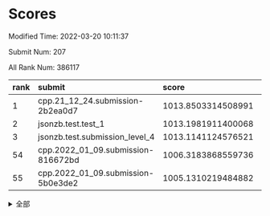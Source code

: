 # Scores

Modified Time: 2022-03-20 10:11:37

Submit Num: 207

All Rank Num: 386117

| rank |               submit               |       score        |       sigma        | pk_num |
| :--- | :--------------------------------- | :----------------- | :----------------- | :----- |
| 1    | cpp.21_12_24.submission-2b2ea0d7   | 1013.8503314508991 | 0.8438719346550867 | 7462   |
| 2    | jsonzb.test.test_1                 | 1013.1981911400068 | 0.8031268590838437 | 7455   |
| 3    | jsonzb.test.submission_level_4     | 1013.1141124576521 | 0.8186253369913924 | 7460   |
| 54   | cpp.2022_01_09.submission-816672bd | 1006.3183868559736 | 0.7460227663939907 | 7465   |
| 55   | cpp.2022_01_09.submission-5b0e3de2 | 1005.1310219484882 | 0.7194231852920867 | 7465   |


<details>
<summary>全部</summary>

| rank |                 submit                 |       score        |       sigma        | pk_num |
| :--- | :------------------------------------- | :----------------- | :----------------- | :----- |
| 1    | cpp.21_12_24.submission-2b2ea0d7       | 1013.8503314508991 | 0.8438719346550867 | 7462   |
| 2    | jsonzb.test.test_1                     | 1013.1981911400068 | 0.8031268590838437 | 7455   |
| 3    | jsonzb.test.submission_level_4         | 1013.1141124576521 | 0.8186253369913924 | 7460   |
| 4    | gobigger.level_3.submission_level_3_14 | 1012.2763909477562 | 0.813297577133448  | 7459   |
| 5    | gobigger.level_3.submission_level_3_20 | 1011.9306528517485 | 0.7924092249455859 | 7462   |
| 6    | gobigger.level_3.submission_level_3_9  | 1011.173327745322  | 0.7618825291587668 | 7460   |
| 7    | gobigger.level_3.submission_level_3_1  | 1010.9029178881844 | 0.7789735216431506 | 7459   |
| 8    | gobigger.level_3.submission_level_3_12 | 1010.8996195052131 | 0.7721160606482872 | 7464   |
| 9    | gobigger.level_3.submission_level_3_44 | 1010.8805678107697 | 0.7420595676211813 | 7463   |
| 10   | gobigger.level_3.submission_level_3_37 | 1010.6133399390665 | 0.7866891130589461 | 7469   |
| 11   | gobigger.level_3.submission_level_3_10 | 1010.6023226778739 | 0.7717624008861798 | 7467   |
| 12   | gobigger.level_3.submission_level_3_6  | 1010.5407107925471 | 0.7514930134667545 | 7457   |
| 13   | gobigger.level_3.submission_level_3_11 | 1010.4988115194603 | 0.7691837391406467 | 7459   |
| 14   | gobigger.level_3.submission_level_3_35 | 1010.4865402047576 | 0.7790254931292557 | 7463   |
| 15   | gobigger.level_3.submission_level_3_49 | 1010.4791643020914 | 0.7745051337984751 | 7459   |
| 16   | gobigger.level_3.submission_level_3_40 | 1010.4068996515441 | 0.7885839152446225 | 7461   |
| 17   | gobigger.level_3.submission_level_3_39 | 1010.3496195250638 | 0.7706297311999166 | 7464   |
| 18   | gobigger.level_3.submission_level_3_33 | 1010.2798327406717 | 0.732095032755262  | 7463   |
| 19   | gobigger.level_3.submission_level_3_19 | 1010.2028287581433 | 0.7539487719100332 | 7460   |
| 20   | gobigger.level_3.submission_level_3_17 | 1010.0898332441456 | 0.756120553825379  | 7461   |
| 21   | gobigger.level_3.submission_level_3_0  | 1010.0817639294391 | 0.747967622543566  | 7459   |
| 22   | gobigger.level_3.submission_level_3_24 | 1010.0584642720684 | 0.7547064865960146 | 7465   |
| 23   | gobigger.level_3.submission_level_3_13 | 1010.0405050561022 | 0.7715660344832083 | 7462   |
| 24   | gobigger.level_3.submission_level_3_5  | 1009.9075174200252 | 0.765980395528937  | 7460   |
| 25   | gobigger.level_3.submission_level_3_36 | 1009.8117714694768 | 0.7587799764334854 | 7463   |
| 26   | gobigger.level_3.submission_level_3_22 | 1009.7777654766861 | 0.752185358387309  | 7461   |
| 27   | gobigger.level_3.submission_level_3_25 | 1009.7721603519002 | 0.7600870306797409 | 7463   |
| 28   | gobigger.level_3.submission_level_3_30 | 1009.7620186548006 | 0.751049763291309  | 7458   |
| 29   | gobigger.level_3.submission_level_3_18 | 1009.7412301681172 | 0.7434519671421198 | 7463   |
| 30   | gobigger.level_3.submission_level_3_7  | 1009.7259983050635 | 0.7417038337384574 | 7460   |
| 31   | gobigger.level_3.submission_level_3_23 | 1009.68116534811   | 0.7655739361687676 | 7459   |
| 32   | gobigger.level_3.submission_level_3_21 | 1009.6788358756235 | 0.7523410875534925 | 7464   |
| 33   | gobigger.level_3.submission_level_3_2  | 1009.6543504732907 | 0.7599503749341239 | 7463   |
| 34   | gobigger.level_3.submission_level_3_38 | 1009.626214144697  | 0.7540983008453506 | 7460   |
| 35   | gobigger.level_3.submission_level_3_45 | 1009.5490324557388 | 0.7668813692491093 | 7457   |
| 36   | gobigger.level_3.submission_level_3_43 | 1009.5249939558028 | 0.7421084354625329 | 7463   |
| 37   | gobigger.level_3.submission_level_3_31 | 1009.5214537456308 | 0.7499088441666167 | 7459   |
| 38   | gobigger.level_3.submission_level_3_28 | 1009.5054634362654 | 0.7718348763050087 | 7461   |
| 39   | gobigger.level_3.submission_level_3_42 | 1009.5001957875432 | 0.7528702295363924 | 7465   |
| 40   | gobigger.level_3.submission_level_3_29 | 1009.4595568478271 | 0.7511450512362338 | 7459   |
| 41   | gobigger.level_3.submission_level_3_48 | 1009.4495517418635 | 0.76988041750241   | 7459   |
| 42   | gobigger.level_3.submission_level_3_15 | 1009.449432544267  | 0.7592899380572647 | 7459   |
| 43   | gobigger.level_3.submission_level_3_46 | 1009.4217021261936 | 0.7589699714475274 | 7460   |
| 44   | gobigger.level_3.submission_level_3_4  | 1009.2550148560898 | 0.7527631465532624 | 7464   |
| 45   | gobigger.level_3.submission_level_3_26 | 1009.1877109831117 | 0.733895124274108  | 7461   |
| 46   | gobigger.level_3.submission_level_3_3  | 1009.0478357668162 | 0.7402075667584347 | 7464   |
| 47   | gobigger.level_3.submission_level_3_47 | 1009.032622871897  | 0.7427364216108598 | 7457   |
| 48   | gobigger.level_3.submission_level_3_8  | 1008.9474878583844 | 0.7419686948616029 | 7461   |
| 49   | gobigger.level_3.submission_level_3_27 | 1008.9311393200958 | 0.7445444857542709 | 7458   |
| 50   | gobigger.level_3.submission_level_3_34 | 1008.9065719336504 | 0.7477012826985884 | 7462   |
| 51   | gobigger.level_3.submission_level_3_32 | 1008.7557628779604 | 0.7553693864091278 | 7458   |
| 52   | gobigger.level_3.submission_level_3_16 | 1008.5451150181731 | 0.7512377651717019 | 7456   |
| 53   | gobigger.level_3.submission_level_3_41 | 1008.484524704504  | 0.7665026692641578 | 7464   |
| 54   | cpp.2022_01_09.submission-816672bd     | 1006.3183868559736 | 0.7460227663939907 | 7465   |
| 55   | cpp.2022_01_09.submission-5b0e3de2     | 1005.1310219484882 | 0.7194231852920867 | 7465   |
| 56   | gobigger.level_1.submission_level_1_29 | 1004.781803441997  | 0.7278393597712763 | 7459   |
| 57   | gobigger.level_1.submission_level_1_11 | 1004.6728315529336 | 0.7189387842168161 | 7459   |
| 58   | gobigger.level_1.submission_level_1_25 | 1004.5062358920985 | 0.7162726477531838 | 7459   |
| 59   | gobigger.level_1.submission_level_1_46 | 1004.486308932514  | 0.7253577548448847 | 7460   |
| 60   | gobigger.level_1.submission_level_1_4  | 1004.339406012562  | 0.7157048826772173 | 7462   |
| 61   | gobigger.level_1.submission_level_1_40 | 1004.328890137256  | 0.7139024940056944 | 7457   |
| 62   | gobigger.level_1.submission_level_1_35 | 1004.1558156938477 | 0.7150366398693084 | 7460   |
| 63   | gobigger.level_1.submission_level_1_37 | 1004.0809188611713 | 0.7153168117965424 | 7460   |
| 64   | gobigger.level_1.submission_level_1_6  | 1004.0594975866554 | 0.7195008376950425 | 7465   |
| 65   | gobigger.level_1.submission_level_1_1  | 1004.0379511313015 | 0.7159394409284673 | 7459   |
| 66   | gobigger.level_1.submission_level_1_27 | 1003.983072372087  | 0.7167062938352955 | 7462   |
| 67   | gobigger.level_1.submission_level_1_14 | 1003.9214885024518 | 0.731938515996024  | 7460   |
| 68   | gobigger.level_1.submission_level_1_8  | 1003.8963488295481 | 0.7306552787435817 | 7461   |
| 69   | gobigger.level_1.submission_level_1_20 | 1003.7283846273115 | 0.7210556064562325 | 7463   |
| 70   | gobigger.level_1.submission_level_1_22 | 1003.7063614750837 | 0.7252465030326855 | 7460   |
| 71   | gobigger.level_1.submission_level_1_23 | 1003.6512446245106 | 0.7145141754585973 | 7461   |
| 72   | gobigger.level_1.submission_level_1_41 | 1003.6446063707458 | 0.7151204828928512 | 7461   |
| 73   | gobigger.level_1.submission_level_1_45 | 1003.5619034128349 | 0.7190055802309756 | 7461   |
| 74   | gobigger.level_1.submission_level_1_32 | 1003.4962408687338 | 0.7125355576261526 | 7462   |
| 75   | gobigger.level_1.submission_level_1_3  | 1003.4817851542774 | 0.7247311497465364 | 7463   |
| 76   | gobigger.level_1.submission_level_1_36 | 1003.4423149157668 | 0.7110942890447344 | 7457   |
| 77   | gobigger.level_1.submission_level_1_21 | 1003.4271843970564 | 0.723946183482261  | 7455   |
| 78   | gobigger.level_1.submission_level_1_17 | 1003.4206337566608 | 0.7081902247411308 | 7466   |
| 79   | gobigger.level_1.submission_level_1_48 | 1003.3879138380437 | 0.7177493929195801 | 7460   |
| 80   | gobigger.level_1.submission_level_1_13 | 1003.3855928412731 | 0.7182718817935265 | 7458   |
| 81   | gobigger.level_1.submission_level_1_5  | 1003.3685707142037 | 0.717055946779789  | 7456   |
| 82   | gobigger.level_1.submission_level_1_19 | 1003.3202797642905 | 0.7088671455649671 | 7460   |
| 83   | gobigger.level_1.submission_level_1_43 | 1003.2929340975438 | 0.7159457510695457 | 7462   |
| 84   | gobigger.level_1.submission_level_1_31 | 1003.2624244794179 | 0.709806054395526  | 7463   |
| 85   | gobigger.level_1.submission_level_1_49 | 1003.2285860408039 | 0.7236646379719098 | 7464   |
| 86   | gobigger.level_1.submission_level_1_24 | 1003.2236056988191 | 0.719192794755602  | 7458   |
| 87   | gobigger.level_1.submission_level_1_38 | 1003.1242304696409 | 0.7082667037863616 | 7465   |
| 88   | gobigger.level_1.submission_level_1_15 | 1003.0756601254584 | 0.7227443817611342 | 7460   |
| 89   | gobigger.level_1.submission_level_1_16 | 1002.9870560113962 | 0.714505233403181  | 7463   |
| 90   | gobigger.level_1.submission_level_1_34 | 1002.9084358220375 | 0.7159680896411827 | 7460   |
| 91   | gobigger.level_1.submission_level_1_42 | 1002.8182274244963 | 0.7079505421010468 | 7465   |
| 92   | gobigger.level_1.submission_level_1_0  | 1002.7192220810658 | 0.7002725707270815 | 7460   |
| 93   | gobigger.level_1.submission_level_1_26 | 1002.7103727710788 | 0.7187387158477787 | 7462   |
| 94   | gobigger.level_1.submission_level_1_18 | 1002.689177891443  | 0.7130374088658914 | 7468   |
| 95   | gobigger.level_1.submission_level_1_33 | 1002.6625122027783 | 0.7185036681439589 | 7464   |
| 96   | gobigger.level_1.submission_level_1_39 | 1002.6621774832515 | 0.7142553951380414 | 7462   |
| 97   | gobigger.level_1.submission_level_1_47 | 1002.5679780165901 | 0.6995657210136325 | 7463   |
| 98   | gobigger.level_1.submission_level_1_12 | 1002.5610327771792 | 0.7244565442489853 | 7466   |
| 99   | gobigger.level_1.submission_level_1_9  | 1002.5204631065135 | 0.7088164366938335 | 7460   |
| 100  | gobigger.level_1.submission_level_1_30 | 1002.464732539049  | 0.7151487845172694 | 7461   |
| 101  | gobigger.level_1.submission_level_1_2  | 1002.439919661453  | 0.7070043360590172 | 7466   |
| 102  | gobigger.level_1.submission_level_1_10 | 1002.3658389048081 | 0.7120108594047322 | 7460   |
| 103  | gobigger.level_1.submission_level_1_28 | 1002.2499176924301 | 0.7123325853875122 | 7462   |
| 104  | gobigger.level_1.submission_level_1_7  | 1001.9513370245597 | 0.7136490410013034 | 7460   |
| 105  | gobigger.level_1.submission_level_1_44 | 1001.4834583281128 | 0.705598702487204  | 7466   |
| 106  | gobigger.random.submission_random_45   | 997.2370722421207  | 0.7008501749881668 | 7461   |
| 107  | gobigger.random.submission_random_8    | 997.0488395213692  | 0.7010465320457955 | 7462   |
| 108  | gobigger.random.submission_random_46   | 996.9339927267132  | 0.7044030431769165 | 7459   |
| 109  | gobigger.random.submission_random_19   | 996.9149656094794  | 0.7063621447829321 | 7462   |
| 110  | gobigger.random.submission_random_9    | 996.8920806450263  | 0.7081230100500165 | 7463   |
| 111  | gobigger.random.submission_random_48   | 996.7539767892421  | 0.7026338700916569 | 7458   |
| 112  | gobigger.random.submission_random_2    | 996.6943971125664  | 0.7144458375049506 | 7464   |
| 113  | gobigger.random.submission_random_42   | 996.6776576689741  | 0.7324788523528983 | 7459   |
| 114  | gobigger.random.submission_random_30   | 996.6493040366446  | 0.7188336582961163 | 7457   |
| 115  | gobigger.random.submission_random_16   | 996.6112443909482  | 0.7064256409462117 | 7459   |
| 116  | gobigger.random.submission_random_3    | 996.6008790042894  | 0.7064326294359504 | 7464   |
| 117  | gobigger.random.submission_random_1    | 996.5469263028838  | 0.7104960695390833 | 7462   |
| 118  | gobigger.random.submission_random_15   | 996.4839523715028  | 0.7019805688405101 | 7459   |
| 119  | gobigger.random.submission_random_28   | 996.416403046048   | 0.6986862543815037 | 7463   |
| 120  | gobigger.random.submission_random_13   | 996.3149640977938  | 0.7211271062276415 | 7460   |
| 121  | gobigger.random.submission_random_29   | 996.2480709124125  | 0.709635689086229  | 7466   |
| 122  | gobigger.random.submission_random_44   | 996.2248986428303  | 0.7222369387132839 | 7461   |
| 123  | gobigger.random.submission_random_17   | 996.1627778009896  | 0.6937467856218974 | 7463   |
| 124  | gobigger.random.submission_random_38   | 996.1598775593031  | 0.7133438467289563 | 7459   |
| 125  | gobigger.random.submission_random_6    | 996.1377759396714  | 0.7112003022768352 | 7458   |
| 126  | gobigger.random.submission_random_23   | 996.1222490385372  | 0.7135858076109081 | 7465   |
| 127  | gobigger.random.submission_random_0    | 996.1207832163393  | 0.7029698622653068 | 7466   |
| 128  | gobigger.random.submission_random_11   | 996.0398691926212  | 0.7211825993288867 | 7462   |
| 129  | gobigger.random.submission_random_34   | 995.995741066584   | 0.7053556270179473 | 7461   |
| 130  | gobigger.random.submission_random_4    | 995.9845377588164  | 0.6969915841683502 | 7458   |
| 131  | gobigger.random.submission_random_25   | 995.9844364375992  | 0.7074891420394279 | 7461   |
| 132  | gobigger.random.submission_random_12   | 995.9719282286204  | 0.7144303032685606 | 7463   |
| 133  | gobigger.random.submission_random_37   | 995.9367985421775  | 0.7060793248748569 | 7466   |
| 134  | gobigger.random.submission_random_7    | 995.9315164307436  | 0.7139945237611809 | 7458   |
| 135  | gobigger.random.submission_random_21   | 995.907819012141   | 0.707016559490981  | 7461   |
| 136  | gobigger.random.submission_random_32   | 995.8787585354848  | 0.705500181424537  | 7457   |
| 137  | gobigger.random.submission_random_33   | 995.8729472371344  | 0.719749392397709  | 7460   |
| 138  | gobigger.random.submission_random_20   | 995.8218789316113  | 0.6985754753879373 | 7460   |
| 139  | gobigger.random.submission_random_41   | 995.7923917602282  | 0.7144154787988989 | 7460   |
| 140  | gobigger.random.submission_random_26   | 995.7610411204366  | 0.7060109892368186 | 7458   |
| 141  | gobigger.random.submission_random_14   | 995.7252101267248  | 0.7051403287832064 | 7467   |
| 142  | gobigger.random.submission_random_47   | 995.6594808022885  | 0.7148962766136948 | 7461   |
| 143  | gobigger.random.submission_random_36   | 995.644463820825   | 0.7120901530487427 | 7459   |
| 144  | gobigger.random.submission_random_18   | 995.6133727997405  | 0.7157279309359093 | 7460   |
| 145  | gobigger.random.submission_random_5    | 995.5337639938982  | 0.7126862712834159 | 7460   |
| 146  | gobigger.random.submission_random_49   | 995.532396243847   | 0.7061554337566749 | 7465   |
| 147  | gobigger.random.submission_random_39   | 995.4999672798252  | 0.7179033745749815 | 7460   |
| 148  | gobigger.random.submission_random_43   | 995.4346699597985  | 0.719648363417945  | 7458   |
| 149  | gobigger.random.submission_random_40   | 995.2969396977186  | 0.7168734200612976 | 7460   |
| 150  | gobigger.random.submission_random_31   | 995.1549867841775  | 0.7201269691398362 | 7461   |
| 151  | gobigger.random.submission_random_27   | 994.9996138949791  | 0.7162225705940298 | 7456   |
| 152  | gobigger.random.submission_random_22   | 994.9707546945924  | 0.7259538568407123 | 7458   |
| 153  | gobigger.random.submission_random_35   | 994.9429580728687  | 0.7196944682254269 | 7460   |
| 154  | gobigger.random.submission_random_24   | 994.8324861430765  | 0.7304932496518822 | 7461   |
| 155  | gobigger.random.submission_random_10   | 994.6210045213184  | 0.7218449699774948 | 7464   |
| 156  | gobigger.level_2.submission_level_2_26 | 993.9750186115465  | 0.7300264442600481 | 7462   |
| 157  | gobigger.level_2.submission_level_2_20 | 993.8537925381189  | 0.7304414230986304 | 7461   |
| 158  | gobigger.level_2.submission_level_2_29 | 993.7834214227308  | 0.7430455035138538 | 7463   |
| 159  | gobigger.level_2.submission_level_2_11 | 993.4951780681503  | 0.7293034220942441 | 7459   |
| 160  | gobigger.level_2.submission_level_2_21 | 993.3998411122328  | 0.7334278324246741 | 7462   |
| 161  | gobigger.level_2.submission_level_2_42 | 993.1968373521081  | 0.7311614774785867 | 7462   |
| 162  | gobigger.level_2.submission_level_2_2  | 993.0697396389096  | 0.755013842919395  | 7460   |
| 163  | gobigger.level_2.submission_level_2_45 | 993.0669256943613  | 0.7430924636924957 | 7461   |
| 164  | gobigger.level_2.submission_level_2_40 | 993.0660962896264  | 0.7567522978109603 | 7464   |
| 165  | gobigger.level_2.submission_level_2_30 | 993.0297074930463  | 0.7372077169735433 | 7463   |
| 166  | gobigger.level_2.submission_level_2_38 | 992.9739785665475  | 0.732168121594287  | 7463   |
| 167  | gobigger.level_2.submission_level_2_19 | 992.8139199490711  | 0.764959095418765  | 7461   |
| 168  | gobigger.level_2.submission_level_2_37 | 992.7521868423148  | 0.7626296845538619 | 7455   |
| 169  | gobigger.level_2.submission_level_2_23 | 992.630868920552   | 0.7335685896483571 | 7463   |
| 170  | gobigger.level_2.submission_level_2_5  | 992.6116621863625  | 0.7252364616695347 | 7459   |
| 171  | gobigger.level_2.submission_level_2_32 | 992.5841147404503  | 0.7487009067287623 | 7460   |
| 172  | gobigger.level_2.submission_level_2_46 | 992.560109451007   | 0.7411797229092031 | 7460   |
| 173  | gobigger.level_2.submission_level_2_49 | 992.464814622971   | 0.7380937559809714 | 7469   |
| 174  | gobigger.level_2.submission_level_2_0  | 992.4208049110932  | 0.738738314041351  | 7459   |
| 175  | gobigger.level_2.submission_level_2_4  | 992.3728813874411  | 0.7638778352442345 | 7458   |
| 176  | gobigger.level_2.submission_level_2_39 | 992.3338708275148  | 0.7410420589133506 | 7457   |
| 177  | gobigger.level_2.submission_level_2_22 | 992.2682949644847  | 0.74824465057197   | 7456   |
| 178  | gobigger.level_2.submission_level_2_31 | 992.2018666136795  | 0.7195451322344848 | 7456   |
| 179  | gobigger.level_2.submission_level_2_17 | 992.0385358458495  | 0.7495605513387005 | 7465   |
| 180  | gobigger.level_2.submission_level_2_1  | 991.9943773631366  | 0.7365379151670715 | 7462   |
| 181  | gobigger.level_2.submission_level_2_18 | 991.9935545844131  | 0.744310127429441  | 7460   |
| 182  | gobigger.level_2.submission_level_2_16 | 991.9727586011212  | 0.7553270093499294 | 7462   |
| 183  | gobigger.level_2.submission_level_2_9  | 991.8552115609858  | 0.7373186471537945 | 7464   |
| 184  | gobigger.level_2.submission_level_2_36 | 991.8381199000539  | 0.7516573428384709 | 7467   |
| 185  | gobigger.level_2.submission_level_2_14 | 991.8241863373793  | 0.7492746582266171 | 7467   |
| 186  | gobigger.level_2.submission_level_2_10 | 991.8204057073401  | 0.7447589875988058 | 7462   |
| 187  | gobigger.level_2.submission_level_2_3  | 991.702843444891   | 0.7598511448645343 | 7461   |
| 188  | gobigger.level_2.submission_level_2_48 | 991.6665950687618  | 0.7548472763990803 | 7458   |
| 189  | gobigger.level_2.submission_level_2_44 | 991.6658734057813  | 0.7397855025868446 | 7464   |
| 190  | gobigger.level_2.submission_level_2_6  | 991.6614697845451  | 0.757217518048884  | 7459   |
| 191  | gobigger.level_2.submission_level_2_15 | 991.6289674985359  | 0.7675879111139408 | 7463   |
| 192  | gobigger.level_2.submission_level_2_12 | 991.6139483669855  | 0.7577575060193753 | 7461   |
| 193  | gobigger.level_2.submission_level_2_35 | 991.6024970452698  | 0.7417792502063626 | 7466   |
| 194  | gobigger.level_2.submission_level_2_28 | 991.5324036285491  | 0.7539943800605474 | 7460   |
| 195  | gobigger.level_2.submission_level_2_43 | 991.492522216137   | 0.7698644412490997 | 7457   |
| 196  | gobigger.level_2.submission_level_2_41 | 991.3666006009996  | 0.758851969552102  | 7466   |
| 197  | gobigger.level_2.submission_level_2_25 | 991.264245512548   | 0.7697203958664213 | 7461   |
| 198  | gobigger.level_2.submission_level_2_13 | 991.2474540708512  | 0.7615667796710492 | 7460   |
| 199  | gobigger.level_2.submission_level_2_7  | 990.9592986013348  | 0.7764579753057378 | 7463   |
| 200  | gobigger.level_2.submission_level_2_47 | 990.8871341352333  | 0.73202314035232   | 7461   |
| 201  | gobigger.level_2.submission_level_2_34 | 990.8282182160693  | 0.7467831372124585 | 7463   |
| 202  | gobigger.level_2.submission_level_2_24 | 990.7953255138856  | 0.771115926282576  | 7461   |
| 203  | gobigger.level_2.submission_level_2_27 | 990.1855205206663  | 0.7529078244404633 | 7464   |
| 204  | gobigger.level_2.submission_level_2_33 | 990.1351614028364  | 0.7671601970867766 | 7461   |
| 205  | gobigger.level_2.submission_level_2_8  | 990.1207243737657  | 0.7704662810648495 | 7462   |
| 206  | gobigger.none.submission_none_0        | 976.3241549709702  | 1.4280461837667646 | 7463   |
| 207  | gobigger.none.submission_none_1        | 974.5154278898093  | 1.685694692710892  | 7460   |

</details>